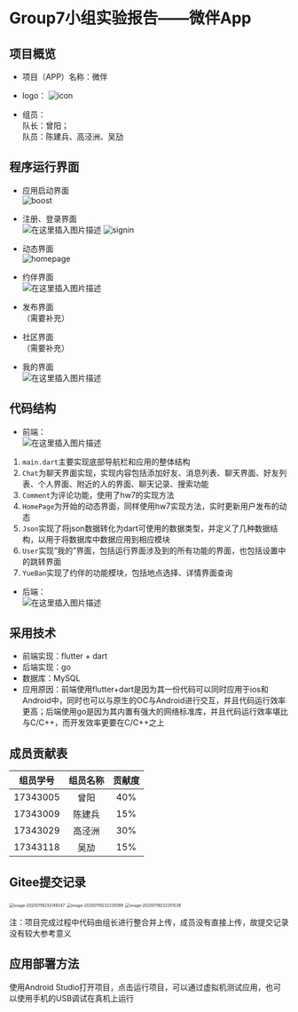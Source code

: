 # Group7小组实验报告——微伴App

## 项目概览

- 项目（APP）名称：微伴
- logo：
  ![icon](https://img-blog.csdnimg.cn/20200119192335573.png?x-oss-process=image/watermark,type_ZmFuZ3poZW5naGVpdGk,shadow_10,text_aHR0cHM6Ly9ibG9nLmNzZG4ubmV0L2Rpb3NtYWlfa2luZ3Nv,size_16,color_FFFFFF,t_70)

- 组员：  
  队长：曾阳；  
  队员：陈建兵、高泾洲、吴劢

## 程序运行界面

- 应用启动界面  
  ![boost](https://img-blog.csdnimg.cn/20200119192654440.png?x-oss-process=image/watermark,type_ZmFuZ3poZW5naGVpdGk,shadow_10,text_aHR0cHM6Ly9ibG9nLmNzZG4ubmV0L2Rpb3NtYWlfa2luZ3Nv,size_16,color_FFFFFF,t_70)

- 注册、登录界面  
  ![在这里插入图片描述](https://img-blog.csdnimg.cn/20200119193423552.png)
  ![signin](https://img-blog.csdnimg.cn/20200119192920675.png?x-oss-process=image/watermark,type_ZmFuZ3poZW5naGVpdGk,shadow_10,text_aHR0cHM6Ly9ibG9nLmNzZG4ubmV0L2Rpb3NtYWlfa2luZ3Nv,size_16,color_FFFFFF,t_70)

- 动态界面  
  ![homepage](https://img-blog.csdnimg.cn/202001191930306.png?x-oss-process=image/watermark,type_ZmFuZ3poZW5naGVpdGk,shadow_10,text_aHR0cHM6Ly9ibG9nLmNzZG4ubmV0L2Rpb3NtYWlfa2luZ3Nv,size_16,color_FFFFFF,t_70)

- 约伴界面  
  ![在这里插入图片描述](https://img-blog.csdnimg.cn/20200119193335830.png?x-oss-process=image/watermark,type_ZmFuZ3poZW5naGVpdGk,shadow_10,text_aHR0cHM6Ly9ibG9nLmNzZG4ubmV0L2Rpb3NtYWlfa2luZ3Nv,size_16,color_FFFFFF,t_70)

- 发布界面  
  （需要补充）

- 社区界面  
  （需要补充）

- 我的界面  
  ![在这里插入图片描述](https://img-blog.csdnimg.cn/20200119194057570.png?x-oss-process=image/watermark,type_ZmFuZ3poZW5naGVpdGk,shadow_10,text_aHR0cHM6Ly9ibG9nLmNzZG4ubmV0L2Rpb3NtYWlfa2luZ3Nv,size_16,color_FFFFFF,t_70)

## 代码结构

- 前端：  
  ![在这里插入图片描述](https://img-blog.csdnimg.cn/20200119201759221.png)

1. ```main.dart```主要实现底部导航栏和应用的整体结构
2. ```Chat```为聊天界面实现，实现内容包括添加好友、消息列表、聊天界面、好友列表、个人界面、附近的人的界面、聊天记录、搜索功能
3. ```Comment```为评论功能，使用了hw7的实现方法
4. ```HomePage```为开始的动态界面，同样使用hw7实现方法，实时更新用户发布的动态
5. ```Json```实现了将json数据转化为dart可使用的数据类型，并定义了几种数据结构，以用于将数据库中数据应用到相应模块
6. ```User```实现“我的”界面，包括运行界面涉及到的所有功能的界面，也包括设置中的跳转界面
7. ```YueBan```实现了约伴的功能模块，包括地点选择、详情界面查询

- 后端：  
  ![在这里插入图片描述](https://img-blog.csdnimg.cn/2020011920373948.png)

## 采用技术

- 前端实现：flutter + dart  
- 后端实现：go  
- 数据库：MySQL  
- 应用原因：前端使用flutter+dart是因为其一份代码可以同时应用于ios和Android中，同时也可以与原生的OC与Android进行交互，并且代码运行效率更高；后端使用go是因为其内置有强大的网络标准库，并且代码运行效率堪比与C/C++，而开发效率更要在C/C++之上

## 成员贡献表

| 组员学号 | 组员名称 | 贡献度 |
| :------: | :------: | :----: |
| 17343005 |   曾阳   |  40%   |
| 17343009 |  陈建兵  |  15%   |
| 17343029 |  高泾洲  |  30%   |
| 17343118 |   吴劢   |  15%   |

## Gitee提交记录

<img src="/Users/zengy/Library/Application Support/typora-user-images/image-20200119232149247.png" alt="image-20200119232149247" style="zoom:50%;" />

<img src="/Users/zengy/Library/Application Support/typora-user-images/image-20200119232235589.png" alt="image-20200119232235589" style="zoom:50%;" />

<img src="/Users/zengy/Library/Application Support/typora-user-images/image-20200119232251039.png" alt="image-20200119232251039" style="zoom:50%;" />

注：项目完成过程中代码由组长进行整合并上传，成员没有直接上传，故提交记录没有较大参考意义

## 应用部署方法

使用Android Studio打开项目，点击运行项目，可以通过虚拟机测试应用，也可以使用手机的USB调试在真机上运行